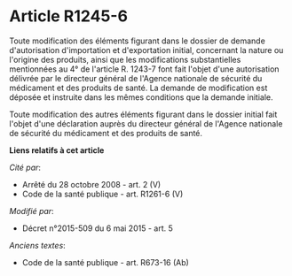 # Article R1245-6

Toute modification des éléments figurant dans le dossier de demande d'autorisation d'importation et d'exportation initial,
concernant la nature ou l'origine des produits, ainsi que les modifications substantielles mentionnées au 4° de l'article R.
1243-7 font fait l'objet d'une autorisation délivrée par le directeur général de l'Agence nationale de sécurité du médicament
et des produits de santé. La demande de modification est déposée et instruite dans les mêmes conditions que la demande
initiale. 

Toute modification des autres éléments figurant dans le dossier initial fait l'objet d'une déclaration auprès du directeur
général de l'Agence nationale de sécurité du médicament et des produits de santé.

**Liens relatifs à cet article**

_Cité par_:

  - Arrêté du 28 octobre 2008 - art. 2 (V)
  - Code de la santé publique - art. R1261-6 (V)

_Modifié par_:

  - Décret n°2015-509 du 6 mai 2015 - art. 5

_Anciens textes_:

  - Code de la santé publique - art. R673-16 (Ab)

